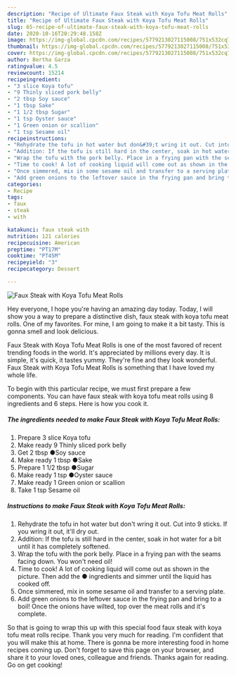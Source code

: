 ```yaml
---
description: "Recipe of Ultimate Faux Steak with Koya Tofu Meat Rolls"
title: "Recipe of Ultimate Faux Steak with Koya Tofu Meat Rolls"
slug: 65-recipe-of-ultimate-faux-steak-with-koya-tofu-meat-rolls
date: 2020-10-16T20:29:48.158Z
image: https://img-global.cpcdn.com/recipes/5779213027115008/751x532cq70/faux-steak-with-koya-tofu-meat-rolls-recipe-main-photo.jpg
thumbnail: https://img-global.cpcdn.com/recipes/5779213027115008/751x532cq70/faux-steak-with-koya-tofu-meat-rolls-recipe-main-photo.jpg
cover: https://img-global.cpcdn.com/recipes/5779213027115008/751x532cq70/faux-steak-with-koya-tofu-meat-rolls-recipe-main-photo.jpg
author: Bertha Garza
ratingvalue: 4.5
reviewcount: 15214
recipeingredient:
- "3 slice Koya tofu"
- "9 Thinly sliced pork belly"
- "2 tbsp Soy sauce"
- "1 tbsp Sake"
- "1 1/2 tbsp Sugar"
- "1 tsp Oyster sauce"
- "1 Green onion or scallion"
- "1 tsp Sesame oil"
recipeinstructions:
- "Rehydrate the tofu in hot water but don&#39;t wring it out. Cut into 9 sticks. If you wring it out, it&#39;ll dry out."
- "Addition: If the tofu is still hard in the center, soak in hot water for a bit until it has completely softened."
- "Wrap the tofu with the pork belly. Place in a frying pan with the seams facing down. You won&#39;t need oil!"
- "Time to cook! A lot of cooking liquid will come out as shown in the picture. Then add the ● ingredients and simmer until the liquid has cooked off."
- "Once simmered, mix in some sesame oil and transfer to a serving plate."
- "Add green onions to the leftover sauce in the frying pan and bring to a boil! Once the onions have wilted, top over the meat rolls and it&#39;s complete."
categories:
- Recipe
tags:
- faux
- steak
- with

katakunci: faux steak with 
nutrition: 121 calories
recipecuisine: American
preptime: "PT17M"
cooktime: "PT45M"
recipeyield: "3"
recipecategory: Dessert

---
```



![Faux Steak with Koya Tofu Meat Rolls](https://img-global.cpcdn.com/recipes/5779213027115008/751x532cq70/faux-steak-with-koya-tofu-meat-rolls-recipe-main-photo.jpg)

Hey everyone, I hope you're having an amazing day today. Today, I will show you a way to prepare a distinctive dish, faux steak with koya tofu meat rolls. One of my favorites. For mine, I am going to make it a bit tasty. This is gonna smell and look delicious.



Faux Steak with Koya Tofu Meat Rolls is one of the most favored of recent trending foods in the world. It's appreciated by millions every day. It is simple, it's quick, it tastes yummy. They're fine and they look wonderful. Faux Steak with Koya Tofu Meat Rolls is something that I have loved my whole life.


To begin with this particular recipe, we must first prepare a few components. You can have faux steak with koya tofu meat rolls using 8 ingredients and 6 steps. Here is how you cook it.

<!--inarticleads1-->

##### The ingredients needed to make Faux Steak with Koya Tofu Meat Rolls:

1. Prepare 3 slice Koya tofu
1. Make ready 9 Thinly sliced pork belly
1. Get 2 tbsp ●Soy sauce
1. Make ready 1 tbsp ●Sake
1. Prepare 1 1/2 tbsp ●Sugar
1. Make ready 1 tsp ●Oyster sauce
1. Make ready 1 Green onion or scallion
1. Take 1 tsp Sesame oil




<!--inarticleads2-->

##### Instructions to make Faux Steak with Koya Tofu Meat Rolls:

1. Rehydrate the tofu in hot water but don&#39;t wring it out. Cut into 9 sticks. If you wring it out, it&#39;ll dry out.
1. Addition: If the tofu is still hard in the center, soak in hot water for a bit until it has completely softened.
1. Wrap the tofu with the pork belly. Place in a frying pan with the seams facing down. You won&#39;t need oil!
1. Time to cook! A lot of cooking liquid will come out as shown in the picture. Then add the ● ingredients and simmer until the liquid has cooked off.
1. Once simmered, mix in some sesame oil and transfer to a serving plate.
1. Add green onions to the leftover sauce in the frying pan and bring to a boil! Once the onions have wilted, top over the meat rolls and it&#39;s complete.




So that is going to wrap this up with this special food faux steak with koya tofu meat rolls recipe. Thank you very much for reading. I'm confident that you will make this at home. There is gonna be more interesting food in home recipes coming up. Don't forget to save this page on your browser, and share it to your loved ones, colleague and friends. Thanks again for reading. Go on get cooking!
